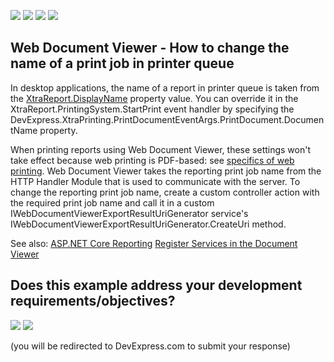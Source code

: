 <!-- default badges list -->
![](https://img.shields.io/endpoint?url=https://codecentral.devexpress.com/api/v1/VersionRange/230440958/19.2.3%2B)
[![](https://img.shields.io/badge/Open_in_DevExpress_Support_Center-FF7200?style=flat-square&logo=DevExpress&logoColor=white)](https://supportcenter.devexpress.com/ticket/details/T848595)
[![](https://img.shields.io/badge/📖_How_to_use_DevExpress_Examples-e9f6fc?style=flat-square)](https://docs.devexpress.com/GeneralInformation/403183)
[![](https://img.shields.io/badge/💬_Leave_Feedback-feecdd?style=flat-square)](#does-this-example-address-your-development-requirementsobjectives)
<!-- default badges end -->
## Web Document Viewer - How to change the name of a print job in printer queue

In desktop applications, the name of a report in printer queue is taken from the [XtraReport.DisplayName](https://docs.devexpress.com/XtraReports/DevExpress.XtraReports.UI.XtraReport.DisplayName) property value. You can override it in the XtraReport.PrintingSystem.StartPrint event handler by specifying the DevExpress.XtraPrinting.PrintDocumentEventArgs.PrintDocument.DocumentName property.

When printing reports using Web Document Viewer, these settings won't take effect because web printing is PDF-based: see [specifics of web printing](https://docs.devexpress.com/XtraReports/5196/create-end-user-reporting-applications/web-reporting/asp-net-webforms-reporting/print-and-export/print-overview). 
Web Document Viewer takes the reporting print job name from the HTTP Handler Module that is used to communicate with the server. 
To change the reporting print job name, create a custom controller action with the required print job name and call it in a custom IWebDocumentViewerExportResultUriGenerator service's IWebDocumentViewerExportResultUriGenerator.CreateUri method.

See also:
[ASP.NET Core Reporting](https://docs.devexpress.com/XtraReports/119717/create-end-user-reporting-applications/web-reporting/aspnet-core-reporting)
[Register Services in the Document Viewer](https://docs.devexpress.com/XtraReports/400271/create-end-user-reporting-applications/web-reporting/asp-net-core-reporting/document-viewer/api-and-customization/register-services-in-the-document-viewer)
<!-- feedback -->
## Does this example address your development requirements/objectives?

[<img src="https://www.devexpress.com/support/examples/i/yes-button.svg"/>](https://www.devexpress.com/support/examples/survey.xml?utm_source=github&utm_campaign=reporting-asp-net-core-set-print-job-name-in-printer-queue&~~~was_helpful=yes) [<img src="https://www.devexpress.com/support/examples/i/no-button.svg"/>](https://www.devexpress.com/support/examples/survey.xml?utm_source=github&utm_campaign=reporting-asp-net-core-set-print-job-name-in-printer-queue&~~~was_helpful=no)

(you will be redirected to DevExpress.com to submit your response)
<!-- feedback end -->
